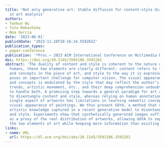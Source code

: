 ```yaml
---
title: 'Not only generative art: Stable diffusion for content-style disentanglement
  in art analysis'
authors:
- Yankun Wu
- Yuta Nakashima
- Noa Garcia
date: '2023-06-01'
publishDate: '2023-11-28T10:16:24.559265Z'
publication_types:
- paper-conference
publication: '*Proc.~ 2023 ACM International Conference on Multimedia Retrieval (ICMR)*'
doi: https://doi.org/10.1145/3591106.3592262
abstract: 'The duality of content and style is inherent to the nature of art. For
  humans, these two elements are clearly different: content refers to the objects
  and concepts in the piece of art, and style to the way it is expressed. This duality
  poses an important challenge for computer vision. The visual appearance of objects
  and concepts is modulated by the style that may reflect the author’s emotions, social
  trends, artistic movement, etc., and their deep comprehension undoubtfully requires
  to handle both. A promising step towards a general paradigm for art analysis is
  to disentangle content and style, whereas relying on human annotations to cull a
  single aspect of artworks has limitations in learning semantic concepts and the
  visual appearance of paintings. We thus present GOYA, a method that distills the
  artistic knowledge captured in a recent generative model to disentangle content
  and style. Experiments show that synthetically generated images sufficiently serve
  as a proxy of the real distribution of artworks, allowing GOYA to separately represent
  the two elements of art while keeping more information than existing methods.'
links:
- name: URL
  url: https://dl.acm.org/doi/abs/10.1145/3591106.3592262
---
```

